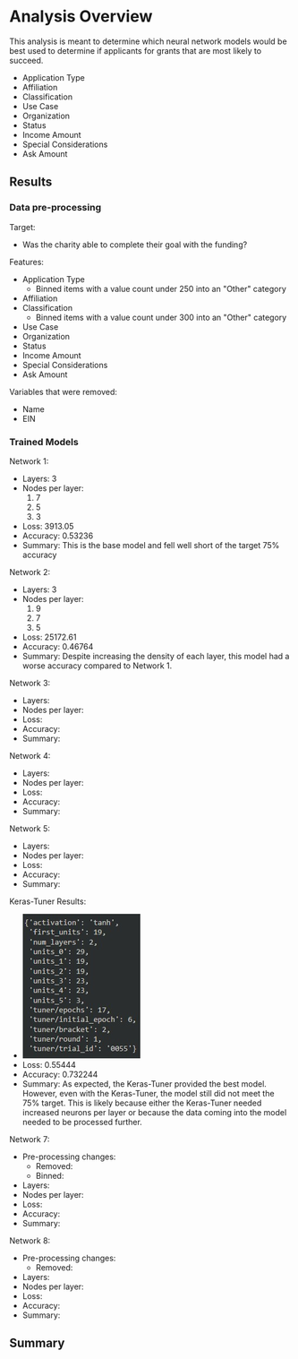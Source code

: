 # Analysis Overview
This analysis is meant to determine which neural network models would be best used to determine if applicants for grants that are most likely to succeed. 

- Application Type
- Affiliation
- Classification
- Use Case
- Organization
- Status
- Income Amount
- Special Considerations
- Ask Amount



## Results
### Data pre-processing
Target:
- Was the charity able to complete their goal with the funding?

Features:
- Application Type
    - Binned items with a value count under 250 into an "Other" category
- Affiliation
- Classification
    - Binned items with a value count under 300 into an "Other" category
- Use Case
- Organization
- Status
- Income Amount
- Special Considerations
- Ask Amount

Variables that were removed:
- Name
- EIN
### Trained Models

Network 1:
- Layers: 3
- Nodes per layer:
    1. 7
    2. 5
    3. 3
- Loss: 3913.05
- Accuracy: 0.53236
- Summary: This is the base model and fell well short of the target 75% accuracy

Network 2:
- Layers: 3
- Nodes per layer:
    1. 9
    2. 7
    3. 5
- Loss: 25172.61
- Accuracy: 0.46764
- Summary: Despite increasing the density of each layer, this model had a worse accuracy compared to Network 1.

Network 3:
- Layers:
- Nodes per layer:
- Loss:
- Accuracy:
- Summary:

Network 4:
- Layers:
- Nodes per layer:
- Loss:
- Accuracy:
- Summary:

Network 5:
- Layers:
- Nodes per layer:
- Loss:
- Accuracy:
- Summary:

Keras-Tuner Results:
- ![Results](Images/Keras_Tuner_Results.jpg)
- Loss: 0.55444
- Accuracy: 0.732244
- Summary: As expected, the Keras-Tuner provided the best model. However, even with the Keras-Tuner, the model still did not meet the 75% target. This is likely because either the Keras-Tuner needed increased neurons per layer or because the data coming into the model needed to be processed further.

Network 7:
- Pre-processing changes:
    - Removed:
    - Binned:
- Layers:
- Nodes per layer:
- Loss:
- Accuracy:
- Summary:

Network 8:
- Pre-processing changes:
    - Removed:
- Layers:
- Nodes per layer:
- Loss:
- Accuracy:
- Summary:


## Summary
